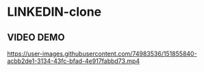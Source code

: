 # LINKEDIN-clone

## VIDEO DEMO
 https://user-images.githubusercontent.com/74983536/151855840-acbb2de1-3134-43fc-bfad-4e917fabbd73.mp4
